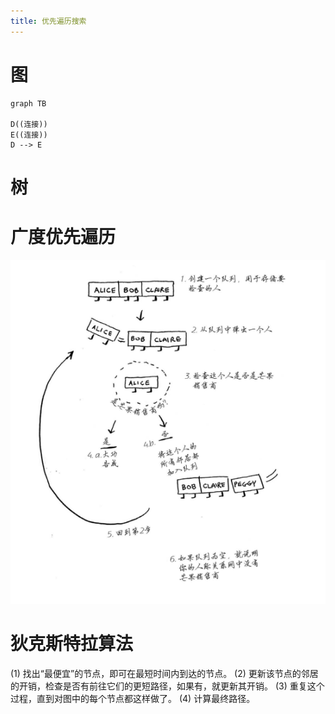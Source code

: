 ```yaml
---
title: 优先遍历搜索
---
```


# 图

```mermaid
graph TB

D((连接))
E((连接))
D --> E
```

# 树

# 广度优先遍历

![](./images/20220921163302.png)

# 狄克斯特拉算法

(1) 找出“最便宜”的节点，即可在最短时间内到达的节点。
(2) 更新该节点的邻居的开销，检查是否有前往它们的更短路径，如果有，就更新其开销。
(3) 重复这个过程，直到对图中的每个节点都这样做了。
(4) 计算最终路径。
